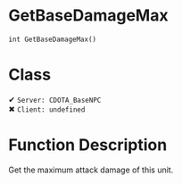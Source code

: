 # GetBaseDamageMax
```
int GetBaseDamageMax()
```
# Class
✔ `Server: CDOTA_BaseNPC`  
✖ `Client: undefined`  

# Function Description
Get the maximum attack damage of this unit.
